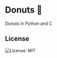 # Donuts 🍩
Donuts in Python and C

## License

![License: MIT](https://img.shields.io/badge/License-MIT-blue.svg) 

